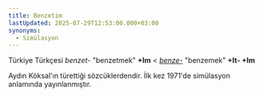 ```yaml
---
title: Benzetim
lastUpdated: 2025-07-29T12:53:00.000+03:00
synonyms:
  - Simülasyon
---
```

Türkiye Türkçesi _benzet-_ "benzetmek" **+Im** < _[benze-](/sozluk/benzemek)_ "benzemek" **+It- +Im**

Aydın Köksal'ın türettiği sözcüklerdendir. İlk kez 1971'de simülasyon anlamında yayınlanmıştır.

